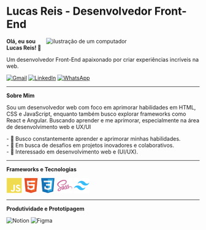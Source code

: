 <h1>Lucas Reis - Desenvolvedor Front-End</h1>

<img src="https://raw.githubusercontent.com/MicaelliMedeiros/micaellimedeiros/master/image/computer-illustration.png" alt="ilustração de um computador" width="400px" align="right">

<p><strong>Olá, eu sou Lucas Reis! 👋</strong></p>

<p>Um desenvolvedor Front-End apaixonado por criar experiências incríveis na web.</p>

<p>
  <a href="mailto:lucasreisdeveloper@gmail.com"><img src="https://img.shields.io/badge/-Gmail-%23D14836?style=flat-square&logo=gmail&logoColor=white" alt="Gmail"></a>
  <a href="https://www.linkedin.com/in/lucasreisv/"><img src="https://img.shields.io/badge/-LinkedIn-%230A66C2?style=flat-square&logo=linkedin&logoColor=white" alt="LinkedIn"></a>
  <a href="https://wa.me/558186580542"><img src="https://img.shields.io/badge/-WhatsApp-%2325D366?style=flat-square&logo=whatsapp&logoColor=white" alt="WhatsApp"></a>
</p>

---

<p><strong>Sobre Mim</strong></p>

<p>Sou um desenvolvedor web com foco em aprimorar habilidades em HTML, CSS e JavaScript, enquanto também busco explorar frameworks como React e Angular. Buscando aprender e me aprimorar, especialmente na área de desenvolvimento web e UX/UI</p>

<p>
- 🌱 Busco constantemente aprender e aprimorar minhas habilidades.<br>
- 💼 Em busca de desafios em projetos inovadores e colaborativos.<br>
- 🔭 Interessado em desenvolvimento web e (UI/UX).<br>
</p>

---

<p><strong>Frameworks e Tecnologias</strong></p>  

<p>
<img alt="JavaScript" width="40px" src="https://raw.githubusercontent.com/devicons/devicon/master/icons/javascript/javascript-plain.svg" />
<img alt="HTML5" width="40px" src="https://raw.githubusercontent.com/devicons/devicon/master/icons/html5/html5-original.svg" />
<img alt="CSS3" width="40px" src="https://raw.githubusercontent.com/devicons/devicon/master/icons/css3/css3-original.svg" />
<img alt="SASS" width="40px" src="https://raw.githubusercontent.com/devicons/devicon/master/icons/sass/sass-original.svg" />
<img alt="tailwindcss" width="40px" src="https://github.com/devicons/devicon/blob/master/icons/tailwindcss/tailwindcss-original.svg" />
</p>


---

<p><strong>Produtividade e Prototipagem</strong></p>  

<p>
  <img alt="Notion" width="40px" src="https://upload.wikimedia.org/wikipedia/commons/4/45/Notion_app_logo.png" />
  <img alt="Figma" width="40px" src="https://www.vectorlogo.zone/logos/figma/figma-icon.svg" />
</p>


